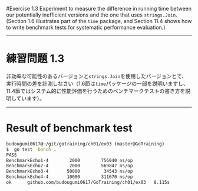 #Exercise 1.3
Experiment to measure the difference in running time between our potentially inefficient versions and the one that uses `strings.Join`.(Section 1.6 illustrates part of the `time` package, and Section 11.4 shows how to write benchmark tests for systematic performance evaluation.)

---
# 練習問題 1.3
非効率な可能性のあるバージョンと`strings.Join`を使用したバージョンとで、実行時間の差を計測しなさい（1.6節は`time`パッケージの一部を説明いますし、11.4節ではシステム的に性能評価を行うためのベンチマークテストの書き方を説明しています）。

-------

# Result of benchmark test

```sh
budougumi0617@~/git/gotraining/ch01/ex03 (master@GoTraining)
$  go test -bench .
PASS
BenchmarkEcho1-4	    2000	    756040 ns/op
BenchmarkEcho2-4	    2000	    569847 ns/op
BenchmarkEcho3-4	   50000	     34543 ns/op
BenchmarkEcho4-4	   10000	    311670 ns/op
ok  	github.com/budougumi0617/GoTraining/ch01/ex03	8.115s
```
